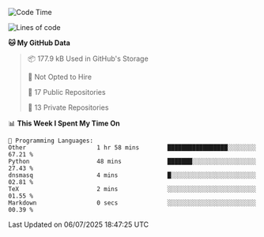 <!--START_SECTION:waka-->
![Code Time](http://img.shields.io/badge/Code%20Time-1%2C120%20hrs%2017%20mins-blue)

![Lines of code](https://img.shields.io/badge/From%20Hello%20World%20I%27ve%20Written-224.9%20thousand%20lines%20of%20code-blue)

**🐱 My GitHub Data** 

> 📦 177.9 kB Used in GitHub's Storage 
 > 
> 🚫 Not Opted to Hire
 > 
> 📜 17 Public Repositories 
 > 
> 🔑 13 Private Repositories 
 > 
📊 **This Week I Spent My Time On** 

```text
💬 Programming Languages: 
Other                    1 hr 58 mins        █████████████████░░░░░░░░   67.21 % 
Python                   48 mins             ███████░░░░░░░░░░░░░░░░░░   27.43 % 
dnsmasq                  4 mins              █░░░░░░░░░░░░░░░░░░░░░░░░   02.81 % 
TeX                      2 mins              ░░░░░░░░░░░░░░░░░░░░░░░░░   01.55 % 
Markdown                 0 secs              ░░░░░░░░░░░░░░░░░░░░░░░░░   00.39 % 
```


 Last Updated on 06/07/2025 18:47:25 UTC
<!--END_SECTION:waka-->
